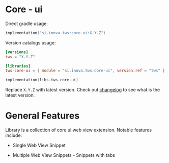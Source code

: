 # Core - ui

Direct gradle usage:

```kotlin
implementation("si.inova.tws:core-ui:X.Y.Z")
```

Version catalogs usage:

```toml
[versions]
tws = "X.Y.Z"
```

```toml
[libraries]
tws-core-ui = { module = "si.inova.tws:core-ui", version.ref = "tws" }
```

```kotlin
implementation(libs.tws.core.ui)
```

Replace `X.Y.Z` with latest version. Check out [changelog](../CHANGELOG.MD) to see what is the latest version.

# General Features

Library is a collection of core ui web view extension. Notable features include:

- Single Web View Snippet

- Multiple Web View Snippets - Snippets with tabs
